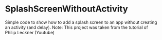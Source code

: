 # SplashScreenWithoutActivity

Simple code to show how to add a splash screen to an app without creating an activity (and delay).
Note: This project was taken from the tutorial of Philip Leckner (Youtube)

